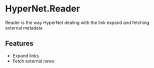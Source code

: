 # HyperNet.Reader

Reader is the way HyperNet dealing with the
link expand and fetching external metadata

## Features

- Expand links
- Fetch external news
